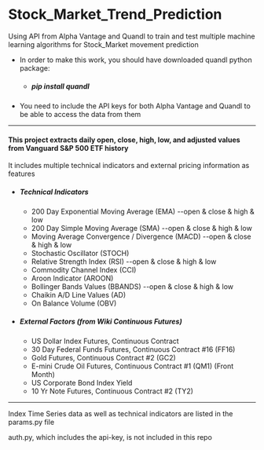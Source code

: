 # Stock_Market_Trend_Prediction
Using API from Alpha Vantage and Quandl to train and test multiple machine learning algorithms for Stock_Market movement prediction

* In order to make this work, you should have downloaded quandl python package:
    * ##### pip install quandl

* You need to include the API keys for both Alpha Vantage and Quandl to be able to access the data from them

***
#### This project extracts daily open, close, high, low, and adjusted values from Vanguard S&P 500 ETF history

It includes multiple technical indicators and external pricing information as features
* ##### Technical Indicators
    
    * 200 Day Exponential Moving Average (EMA) --open & close & high & low
    * 200 Day Simple Moving Average (SMA) --open & close & high & low
    * Moving Average Convergence / Divergence (MACD) --open & close & high & low
    * Stochastic Oscillator (STOCH)
    * Relative Strength Index (RSI) --open & close & high & low
    * Commodity Channel Index (CCI)
    * Aroon Indicator (AROON)
    * Bollinger Bands Values (BBANDS) --open & close & high & low
    * Chaikin A/D Line Values (AD)
    * On Balance Volume (OBV)
    

* ##### External Factors (from Wiki Continuous Futures)
    * US Dollar Index Futures, Continuous Contract 
    * 30 Day Federal Funds Futures, Continuous Contract #16 (FF16) 
    * Gold Futures, Continuous Contract #2 (GC2)
    * E-mini Crude Oil Futures, Continuous Contract #1 (QM1) (Front Month)
    * US Corporate Bond Index Yield
    * 10 Yr Note Futures, Continuous Contract #2 (TY2)


***
Index Time Series data as well as technical indicators are listed in the params.py file

auth.py, which includes the api-key, is not included in this repo